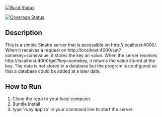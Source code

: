 [![Build Status](https://travis-ci.org/timchipperfield/DatabaseServer_tt.svg?branch=master)](https://travis-ci.org/timchipperfield/DatabaseServer_tt)

[![Coverage Status](https://coveralls.io/repos/github/timchipperfield/DatabaseServer_tt/badge.svg?branch=master)](https://coveralls.io/github/timchipperfield/DatabaseServer_tt?branch=master)



## Description

This is a simple Sinatra server that is accessible on http://localhost:4000/. When it receives a request on http://localhost:4000/set?somekey=somevalue, it stores the key an value. When the server receives http://localhost:4000/get?key=somekey, it returns the value stored at the key. The data is not stored in a database but the program is configured so that a database could be added at a later date.

## How to Run

1. Clone the repo to your local computer.
2. Bundle Install
3. type 'ruby app.rb' in your command line to start the server
